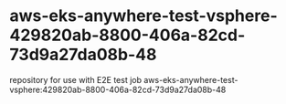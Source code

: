 # aws-eks-anywhere-test-vsphere-429820ab-8800-406a-82cd-73d9a27da08b-48
repository for use with E2E test job aws-eks-anywhere-test-vsphere:429820ab-8800-406a-82cd-73d9a27da08b-48
